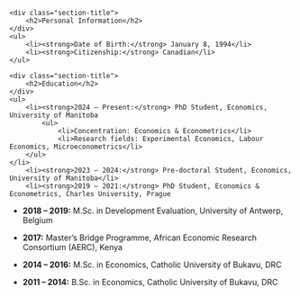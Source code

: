     <div class="section-title">
        <h2>Personal Information</h2>
    </div>
    <ul>
        <li><strong>Date of Birth:</strong> January 8, 1994</li>
        <li><strong>Citizenship:</strong> Canadian</li>
    </ul>

    <div class="section-title">
        <h2>Education</h2>
    </div>
    <ul>
        <li><strong>2024 – Present:</strong> PhD Student, Economics, University of Manitoba
            <ul>
                <li>Concentration: Economics & Econometrics</li>
                <li>Research fields: Experimental Economics, Labour Economics, Microeconometrics</li>
        </ul>
    </li>
        <li><strong>2023 – 2024:</strong> Pre-doctoral Student, Economics, University of Manitoba</li>
        <li><strong>2019 – 2021:</strong> PhD Student, Economics & Econometrics, Charles University, Prague
- **2018 – 2019:** M.Sc. in Development Evaluation, University of Antwerp, Belgium
- **2017:** Master’s Bridge Programme, African Economic Research Consortium (AERC), Kenya
- **2014 – 2016:** M.Sc. in Economics, Catholic University of Bukavu, DRC
- **2011 – 2014:** B.Sc. in Economics, Catholic University of Bukavu, DRC

    </ul>
